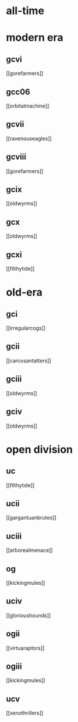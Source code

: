 # all-time

# modern era

## gcvi

[[gorefarmers]]

## gcc06

[[orbitalmachine]]

## gcvii

[[ravenouseagles]]

## gcviii

[[gorefarmers]]

## gcix

[[oldwyrms]]

## gcx

[[oldwyrms]]

## gcxi

[[filthytide]]

# old-era

## gci

[[irregularcogs]]

## gcii

[[carcosantatters]]

## gciii

[[oldwyrms]]

## gciv

[[oldwyrms]]

# open division

## uc

[[filthytide]]

## ucii

[[gargantuanbrutes]]

## uciii

[[arborealmenace]]

## og

[[kickingmules]]

## uciv

[[glorioushounds]]

## ogii

[[virtuaraptors]]

## ogiii

[[kickingmules]]

## ucv

[[xenothrillers]]
